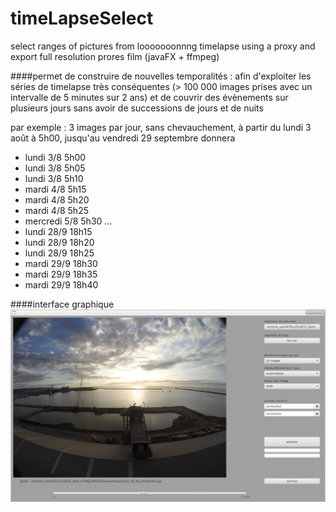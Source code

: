 # timeLapseSelect
select ranges of pictures from looooooonnng timelapse using a proxy and export full resolution prores film  (javaFX + ffmpeg)

####permet de construire de nouvelles temporalités :
afin d'exploiter les séries de timelapse très conséquentes (> 100 000 images prises avec un intervalle de 5 minutes sur 2 ans) et de couvrir des évènements sur plusieurs jours sans avoir de successions de jours et de nuits

par exemple : 3 images par jour, sans chevauchement, à partir du lundi 3 août à 5h00, jusqu'au vendredi 29 septembre donnera 
- lundi 3/8 5h00
- lundi 3/8 5h05
- lundi 3/8 5h10
- mardi 4/8 5h15
- mardi 4/8 5h20
- mardi 4/8  5h25
- mercredi 5/8 5h30
...
- lundi 28/9 18h15
- lundi 28/9 18h20
- lundi 28/9 18h25
- mardi 29/9 18h30
- mardi 29/9 18h35
- mardi 29/9 18h40

####interface graphique
![interface graphique](tl_select.png)
